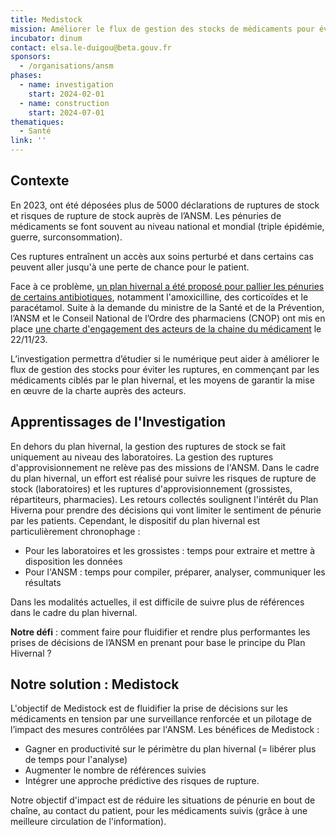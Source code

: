 ```yaml
---
title: Medistock
mission: Améliorer le flux de gestion des stocks de médicaments pour éviter les ruptures
incubator: dinum
contact: elsa.le-duigou@beta.gouv.fr
sponsors:
  - /organisations/ansm
phases:
  - name: investigation
    start: 2024-02-01
  - name: construction
    start: 2024-07-01
thematiques:
  - Santé
link: ''
---
```

## Contexte

En 2023, ont été déposées plus de 5000 déclarations de ruptures de stock et risques de rupture de stock auprès de l’ANSM. Les pénuries de médicaments se font souvent au niveau national et mondial (triple épidémie, guerre, surconsommation).

Ces ruptures entraînent un accès aux soins perturbé et dans certains cas peuvent aller jusqu'à une perte de chance pour le patient.

Face à ce problème, [un plan hivernal a été proposé pour pallier les pénuries de certains antibiotiques](https://ansm.sante.fr/dossiers-thematiques/plan-hivernal), notamment l'amoxicilline, des corticoïdes et le paracétamol. Suite à la demande du ministre de la Santé et de la Prévention, l’ANSM et le Conseil National de l’Ordre des pharmaciens (CNOP) ont mis en place [une charte d'engagement des acteurs de la chaine du médicament](https://ansm.sante.fr/actualites/charte-dengagement-des-acteurs-de-la-chaine-du-medicament-pour-un-acces-equitable-des-patients-aux-medicaments) le 22/11/23. 

L’investigation permettra d’étudier si le numérique peut aider à améliorer le flux de gestion des stocks pour éviter les ruptures, en commençant par les médicaments ciblés par le plan hivernal, et les moyens de garantir la mise en œuvre de la charte auprès des acteurs.

## Apprentissages de l'Investigation

En dehors du plan hivernal, la gestion des ruptures de stock se fait uniquement au niveau des laboratoires. La gestion des ruptures d'approvisionnement ne relève pas des missions de l'ANSM. 
Dans le cadre du plan hivernal, un effort est réalisé pour suivre les risques de rupture de stock (laboratoires) et les ruptures d'approvisionnement (grossistes, répartiteurs, pharmacies). 
Les retours collectés soulignent l'intérêt du Plan Hiverna pour  prendre des décisions qui vont limiter le sentiment de pénurie par les patients. Cependant, le dispositif du plan hivernal est particulièrement chronophage : 
- Pour les laboratoires et les grossistes : temps pour extraire et mettre à disposition les données
- Pour l'ANSM : temps pour compiler, préparer, analyser, communiquer les résultats

Dans les modalités actuelles, il est difficile de suivre plus de références dans le cadre du plan hivernal.

**Notre défi** : comment faire pour fluidifier et rendre plus performantes les prises de décisions de l’ANSM en prenant pour base le principe du Plan Hivernal ?

## Notre solution : Medistock

L'objectif de Medistock est de fluidifier la prise de décisions sur les médicaments en tension par une surveillance renforcée et un pilotage de l’impact des mesures contrôlées par l'ANSM. 
Les bénéfices de Medistock : 
- Gagner en productivité sur le périmètre du plan hivernal (= libérer plus de temps pour l'analyse) 
- Augmenter le nombre de références suivies
- Intégrer une approche prédictive des risques de rupture. 

Notre objectif d'impact est de réduire les situations de pénurie en bout de chaîne, au contact du patient, pour les médicaments suivis (grâce à une meilleure circulation de l'information).









